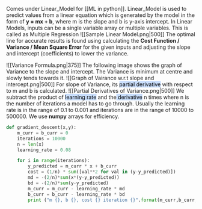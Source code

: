 Comes under Linear_Model for [[ML in python]].
Linear_Model is used to predict values from a linear equation which is generated by the model in the form of **y = mx + b**, where m is the slope and b is y-axis intercept.
In Linear Models, inputs can be a single variable array or multiple variables. This is called as Multiple Regression 
![[Sample Linear Model.png|500]]
The optimal line for accurate results is found using calculating the **Cost Function / Variance / Mean Square Error** for the given inputs and adjusting the slope and intercept (coefficients) to lower the variance.


![[Variance Formula.png|375]]
The following image shows the graph of Variance to the slope and intercept. The Variance is minimum at centre and slowly tends towards it.
![[Graph of Vairance w.r.t slope and intercept.png|500]]
For slope of Variance, its <mark style="background: #ADCCFFA6;">partial derivative</mark> with respect to m and b is calculated.
![[Partial Derivatives of Variance.png|500]]
We subtract the product of <mark style="background: #ADCCFFA6;">learning rate</mark> and the<mark style="background: #ADCCFFA6;"> derivative</mark> n times where n is the number of iterations a model has to go through. Usually the learning rate is in the range of 0.1 to 0.001 and iterations are in the range of 10000 to 500000.
We use **numpy** arrays for efficiency.
```python
def gradient_descent(x,y):
    m_curr = b_curr = 0
    iterations = 10000
    n = len(x)
    learning_rate = 0.08

    for i in range(iterations):
        y_predicted = m_curr * x + b_curr
        cost = (1/n) * sum([val**2 for val in (y-y_predicted)])
        md = -(2/n)*sum(x*(y-y_predicted))
        bd = -(2/n)*sum(y-y_predicted)
        m_curr = m_curr - learning_rate * md
        b_curr = b_curr - learning_rate * bd
        print ("m {}, b {}, cost {} iteration {}".format(m_curr,b_curr,cost, i))
```